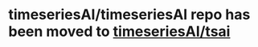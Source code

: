 # timeseriesAI/timeseriesAI repo has been moved to [timeseriesAI/tsai](https://github.com/timeseriesAI/tsai)
